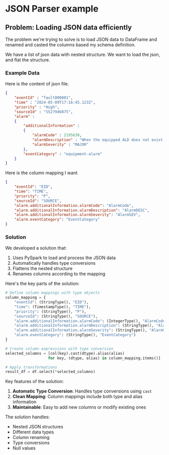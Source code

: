 # JSON Parser example

## Problem: Loading JSON data efficiently 

The problem we're trying to solve is to load JSON data to DataFrame and renamed and casted the columns based my schema definition.

We have a list of json data with nested structure. We want to load the json, and flat the structure. 

### Example Data

Here is the content of json file. 

```json
{
    "eventId" : "fault000001",
    "time" : "2024-05-09T17:16:45.123Z",
    "priority" : "High",
    "sourceId" : "S527946875",
    "alarm" : 
    {
        "additionalInformation" : 
        {
            "alarmCode" : 2195630,
            "alarmDescription" : "When the equipped ALD does not exist in HDLC scan result.",
            "alarmSeverity" : "MAJOR"
        },
        "eventCategory" : "equipment-alarm"
    }
}
```

Here is the column mapping I want

```json
{
    "eventId": "EID",
    "time": "TIME",
    "priority": "P",
    "sourceId": "SOURCE",
    "alarm.additionalInformation.alarmCode": "AlarmCode",
    "alarm.additionalInformation.alarmDescription": "AlarmDESC",
    "alarm.additionalInformation.alarmSeverity": "AlarmSEV",
    "alarm.eventCategory": "EventCategory"
}
```

### Solution

We developed a solution that:
1. Uses PySpark to load and process the JSON data
2. Automatically handles type conversions
3. Flattens the nested structure
4. Renames columns according to the mapping

Here's the key parts of the solution:

```python
# Define column mappings with type objects
column_mapping = {
    "eventId": (StringType(), "EID"),
    "time": (TimestampType(), "TIME"),
    "priority": (StringType(), "P"),
    "sourceId": (StringType(), "SOURCE"),
    "alarm.additionalInformation.alarmCode": (IntegerType(), "AlarmCode"),
    "alarm.additionalInformation.alarmDescription": (StringType(), "AlarmDESC"),
    "alarm.additionalInformation.alarmSeverity": (StringType(), "AlarmSEV"),
    "alarm.eventCategory": (StringType(), "EventCategory")
}

# Create column expressions with type conversion
selected_columns = [col(key).cast(dtype).alias(alias) 
                   for key, (dtype, alias) in column_mapping.items()]

# Apply transformations
result_df = df.select(*selected_columns)
```

Key features of the solution:
1. **Automatic Type Conversion**: Handles type conversions using `cast`
2. **Clean Mapping**: Column mappings include both type and alias information
3. **Maintainable**: Easy to add new columns or modify existing ones

The solution handles:
- Nested JSON structures
- Different data types
- Column renaming
- Type conversions
- Null values
